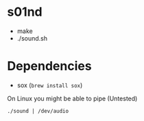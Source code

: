 s01nd
=====

- make
- ./sound.sh


# Dependencies

- sox (```brew install sox```)

On Linux you might be able to pipe (Untested)

```./sound | /dev/audio```
